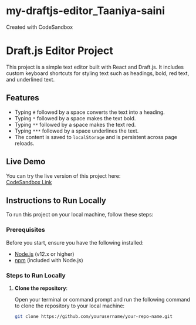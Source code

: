 # my-draftjs-editor_Taaniya-saini
Created with CodeSandbox


# Draft.js Editor Project

This project is a simple text editor built with React and Draft.js. It includes custom keyboard shortcuts for styling text such as headings, bold, red text, and underlined text.

## Features

- Typing `#` followed by a space converts the text into a heading.
- Typing `*` followed by a space makes the text bold.
- Typing `**` followed by a space makes the text red.
- Typing `***` followed by a space underlines the text.
- The content is saved to `localStorage` and is persistent across page reloads.

## Live Demo

You can try the live version of this project here:  
[CodeSandbox Link](https://codesandbox.io/s/your-sandbox-link)

## Instructions to Run Locally

To run this project on your local machine, follow these steps:

### Prerequisites

Before you start, ensure you have the following installed:

- [Node.js](https://nodejs.org/en/download/) (v12.x or higher)
- [npm](https://www.npmjs.com/) (included with Node.js)

### Steps to Run Locally

1. **Clone the repository**:

   Open your terminal or command prompt and run the following command to clone the repository to your local machine:

   ```bash
   git clone https://github.com/yourusername/your-repo-name.git

